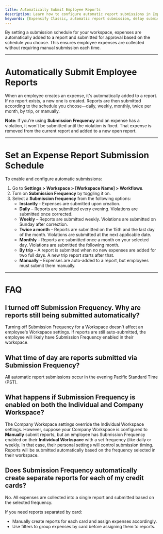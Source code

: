 ```yaml
---
title: Automatically Submit Employee Reports
description: Learn how to configure automatic report submissions in Expensify Classic using Submission Frequency in your Workspace settings.
keywords: [Expensify Classic, automatic report submission, delay submissions, submission frequency, expense report schedule]
---
```



By setting a submission schedule for your workspace, expenses are automatically added to a report and submitted for approval based on the schedule you choose. This ensures employee expenses are collected without requiring manual submission each time.

---

# Automatically Submit Employee Reports

When an employee creates an expense, it's automatically added to a report. If no report exists, a new one is created. Reports are then submitted according to the schedule you choose—daily, weekly, monthly, twice per month, by trip, or manually.

**Note:** If you're using **Submission Frequency** and an expense has a violation, it won't be submitted until the violation is fixed. That expense is removed from the current report and added to a new open report.

---

# Set an Expense Report Submission Schedule

To enable and configure automatic submissions:

1. Go to **Settings > Workspace > [Workspace Name] > Workflows**.
2. Turn on **Submission Frequency** by toggling it on.
3. Select a **Submission frequency** from the following options:
   - **Instantly** - Expenses are submitted upon creation.
   - **Daily** – Reports are submitted every evening. Violations are submitted once corrected.
   - **Weekly** – Reports are submitted weekly. Violations are submitted on Sunday after correction.
   - **Twice a month** – Reports are submitted on the 15th and the last day of the month. Violations are submitted at the next applicable date.
   - **Monthly** – Reports are submitted once a month on your selected day. Violations are submitted the following month.
   - **By trip** – A report is submitted when no new expenses are added for two full days. A new trip report starts after that.
   - **Manually** – Expenses are auto-added to a report, but employees must submit them manually.

---

# FAQ

## I turned off Submission Frequency. Why are reports still being submitted automatically?

Turning off Submission Frequency for a Workspace doesn't affect an employee's Workspace settings. If reports are still auto-submitted, the employee will likely have Submission Frequency enabled in their workspace.

## What time of day are reports submitted via Submission Frequency?

All automatic report submissions occur in the evening Pacific Standard Time (PST).

## What happens if Submission Frequency is enabled on both the Individual and Company Workspace?

The Company Workspace settings override the Individual Workspace settings. However, suppose your Company Workspace is configured to **Manually** submit reports, but an employee has Submission Frequency enabled on their **Individual Workspace** with a set frequency (like daily or weekly. In that case, their personal settings will control submission timing. Reports will be submitted automatically based on the frequency selected in their workspace.

## Does Submission Frequency automatically create separate reports for each of my credit cards?

No. All expenses are collected into a single report and submitted based on the selected frequency.

If you need reports separated by card:
- Manually create reports for each card and assign expenses accordingly.
- Use filters to group expenses by card before assigning them to reports.

